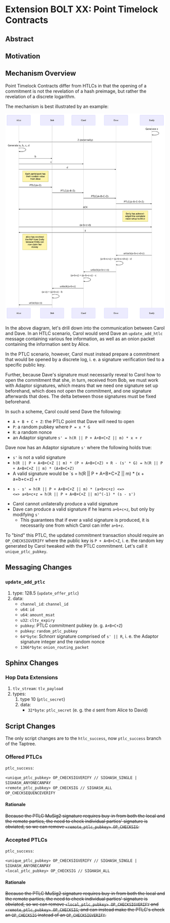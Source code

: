 # Extension BOLT XX: Point Timelock Contracts

## Abstract

## Motivation

## Mechanism Overview

Point Timelock Contracts differ from HTLCs in that the opening of a commitment is not the revelation
of a hash preimage, but rather the revelation of a discrete logarithm.

The mechanism is best illustrated by an example:

![](./ptlc_secrets.png)

In the above diagram, let's drill down into the communication between Carol and Dave. In an HTLC
scenario, Carol would send Dave an `update_add_htlc` message containing various fee information,
as well as an onion packet containing the information sent by Alice.

In the PTLC scenario, however, Carol must instead prepare a commitment that would be opened by
a discrete log, i. e. a signature verification tied to a specific public key.

Further, because Dave's signature must necessarily reveal to Carol how to open the commitment that
she, in turn, received from Bob, we must work with Adaptor signatures, which means that we need
one signature set up beforehand, which does not open the commitment, and one signature afterwards
that does. The delta between those signatures must be fixed beforehand.

In such a scheme, Carol could send Dave the following:

- `A + B + C + Z`: the PTLC point that Dave will need to open
- `P`: a random pubkey where `P = x * G`
- `R`: a random nonce
- an Adaptor signature `s' = h(R || P + A+B+C+Z || m) * x + r`

Dave now has an Adaptor signature `s'` where the following holds true:

- `s'` is not a valid signature
- `h(R || P + A+B+C+Z || m) * (P + A+B+C+Z) + R - (s' * G) = h(R || P + A+B+C+Z || m) * (A+B+C+Z)`
- A valid signature would be `s = h(R || P + A+B+C+Z || m) * (x + a+b+c+z) + r
- ```
  s - s' = h(R || P + A+B+C+Z || m) * (a+b+c+z) <=>
  <=> a+b+c+z = h(R || P + A+B+C+Z || m)^(-1) * (s - s')
  ```
- Carol cannot unilaterally produce a valid signature
- Dave can produce a valid signature if he learns `a+b+c+z`, but only by modifying `s'`
  - This guarantees that if ever a valid signature is produced, it is necessarily one from which
    Carol can infer `a+b+z`.

To "bind" this PTLC, the updated commitment transaction should require an `OP_CHECKSIGVERIFY` where
the public key is `P + A+B+C+Z`, i. e. the random key generated by Carol tweaked with the PTLC
commitment. Let's call it `unique_ptlc_pubkey`.

## Messaging Changes

### `update_add_ptlc`

1. type: 128.5 (`update_offer_ptlc`)
2. data:
   - `channel_id`: `channel_id`
   - `u64`: `id`
   - `u64`: `amount_msat`
   - `u32`: `cltv_expiry`
   - `pubkey`: PTLC commitment pubkey (e. g. `A+B+C+Z`)
   - `pubkey`: `random_ptlc_pubkey`
   - `64*byte`: Schnorr signature comprised of `s' || R`, i. e. the Adaptor signature integer and the random nonce
   - `1366*byte`: `onion_routing_packet`

## Sphinx Changes

### Hop Data Extensions

1. `tlv_stream`: `tlv_payload`
2. types:
   1. type 10 (`ptlc_secret`)
   2. data:
      - `32*byte`: `ptlc_secret` (e. g. the `d` sent from Alice to David)

## Script Changes

The only script changes are to the `htlc_success`, now `ptlc_success` branch of the Taptree.

### Offered PTLCs

`ptlc_success`:

```
<unique_ptlc_pubkey> OP_CHECKSIGVERIFY // SIGHASH_SINGLE | SIGHASH_ANYONECANPAY
<remote_ptlc_pubkey> OP_CHECKSIG // SIGHASH_ALL
OP_CHECKSEQUENCEVERIFY
```

#### Rationale

~~Because the PTLC MuSig2 signature requires buy-in from both the local and the remote parties,
the need to check individual parties' signature is obviated, so we can remove
`<remote_ptlc_pubkey> OP_CHECKSIG`.~~

### Accepted PTLCs

`ptlc_success`:

```
<unique_ptlc_pubkey> OP_CHECKSIGVERIFY // SIGHASH_SINGLE | SIGHASH_ANYONECANPAY
<local_ptlc_pubkey> OP_CHECKSIG // SIGHASH_ALL
```

#### Rationale

~~Because the PTLC MuSig2 signature requires buy-in from both the local and the remote parties,
the need to check individual parties' signature is obviated, so we can remove
`<local_ptlc_pubkey> OP_CHECKSIGVERIFY` and `<remote_ptlc_pubkey> OP_CHECKSIG`, and can instead
make the PTLC's check an `OP_CHECKSIG` instead of an `OP_CHECKSIGVERIFY`.~~